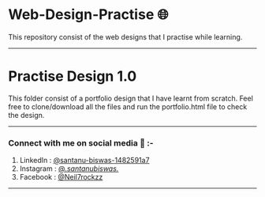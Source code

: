 # Web-Design-Practise 🌐
This repository consist of the web designs that I practise while learning.
***
# Practise Design 1.0
This folder consist of a portfolio design that I have learnt from scratch. Feel free to clone/download all the files and run the portfolio.html file to check the design. 


***
### Connect with me on social media 📲 :-
1. LinkedIn : <a href="https://www.linkedin.com/in/santanu-biswas-1482591a7/">@santanu-biswas-1482591a7</a>
2. Instagram : <a href="https://www.instagram.com/_.santanubiswas._/">@_.santanubiswas._</a>
3. Facebook : <a href="https://www.linkedin.com/in/santanu-biswas-1482591a7/https://www.facebook.com/Neil7rockzz/">@Neil7rockzz</a>

***
